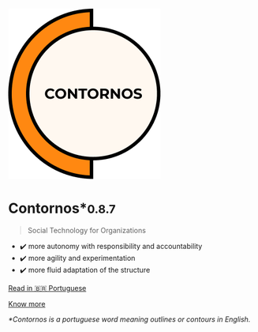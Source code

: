 ![Contornos](../assets/logo.png ':size=220')

# Contornos*<small>0.8.7</small>

>  Social Technology for Organizations

- ✔️ more autonomy with responsibility and accountability
- ✔️ more agility and experimentation
- ✔️ more fluid adaptation of the structure 

[Read in 🇧🇷 Portuguese](https://renatocaliari.github.io/contornos/#/)
 
[Know more](en/start)

_*Contornos is a portuguese word meaning outlines or contours in English._
